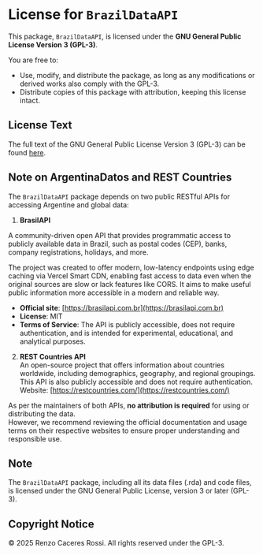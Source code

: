 # License for `BrazilDataAPI`

This package, `BrazilDataAPI`, is licensed under the **GNU General Public License Version 3 (GPL-3)**.

You are free to:

- Use, modify, and distribute the package, as long as any modifications or derived works also comply with the GPL-3.
- Distribute copies of this package with attribution, keeping this license intact.

## License Text

The full text of the GNU General Public License Version 3 (GPL-3) can be found [here](https://www.gnu.org/licenses/gpl-3.0.txt).

## Note on ArgentinaDatos and REST Countries

The `BrazilDataAPI` package depends on two public RESTful APIs for accessing Argentine and global data:

1. **BrasilAPI**

A community-driven open API that provides programmatic access to publicly available data in Brazil, such as postal codes (CEP), banks, company registrations, holidays, and more.

The project was created to offer modern, low-latency endpoints using edge caching via Vercel Smart CDN, enabling fast access to data even when the original sources are slow or lack features like CORS. It aims to make useful public information more accessible in a modern and reliable way.

- **Official site**: [https://brasilapi.com.br](https://brasilapi.com.br)  
- **License**: MIT  
- **Terms of Service**: The API is publicly accessible, does not require authentication, and is intended for experimental, educational, and analytical purposes.


2. **REST Countries API**  
   An open-source project that offers information about countries worldwide, including demographics, geography, and regional groupings.  
   This API is also publicly accessible and does not require authentication.  
   Website: [https://restcountries.com/](https://restcountries.com/)

As per the maintainers of both APIs, **no attribution is required** for using or distributing the data.  
However, we recommend reviewing the official documentation and usage terms on their respective websites to ensure proper understanding and responsible use.

## Note

The `BrazilDataAPI` package, including all its data files (.rda) and code files, is licensed under the GNU General Public License, version 3 or later (GPL-3).

## Copyright Notice

© 2025 Renzo Caceres Rossi. All rights reserved under the GPL-3.
